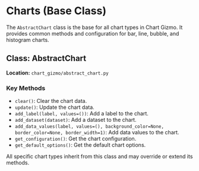 # Charts (Base Class)

The `AbstractChart` class is the base for all chart types in Chart Gizmo. It provides common methods and configuration for bar, line, bubble, and histogram charts.

## Class: AbstractChart

**Location:** `chart_gizmo/abstract_chart.py`

### Key Methods

- `clear()`: Clear the chart data.
- `update()`: Update the chart data.
- `add_label(label, values=())`: Add a label to the chart.
- `add_dataset(dataset)`: Add a dataset to the chart.
- `add_data_values(label, values=(), background_color=None, border_color=None, border_width=1)`: Add data values to the chart.
- `get_configuration()`: Get the chart configuration.
- `get_default_options()`: Get the default chart options.

All specific chart types inherit from this class and may override or extend its methods.
